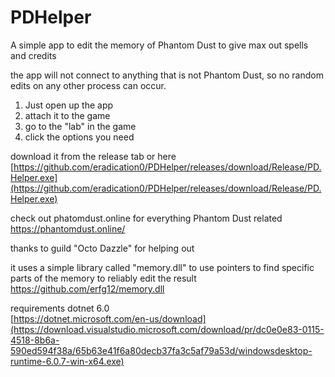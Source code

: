 # PDHelper
A simple app to edit the memory of Phantom Dust to give max out spells and credits

the app will not connect to anything that is not Phantom Dust, so no random edits on any other process can occur.

1. Just open up the app  
2. attach it to the game  
3. go to the "lab" in the game  
4. click the options you need  
  
download it from the release tab or here  
[https://github.com/eradication0/PDHelper/releases/download/Release/PD.Helper.exe](https://github.com/eradication0/PDHelper/releases/download/Release/PD.Helper.exe)  
  
check out phatomdust.online for everything Phantom Dust related  
https://phantomdust.online/  
  
thanks to guild "Octo Dazzle" for helping out
  
  
it uses a simple library called "memory.dll" to use pointers to find specific parts of the memory to reliably edit the result  
https://github.com/erfg12/memory.dll  

requirements dotnet 6.0  
[https://dotnet.microsoft.com/en-us/download](https://download.visualstudio.microsoft.com/download/pr/dc0e0e83-0115-4518-8b6a-590ed594f38a/65b63e41f6a80decb37fa3c5af79a53d/windowsdesktop-runtime-6.0.7-win-x64.exe)
